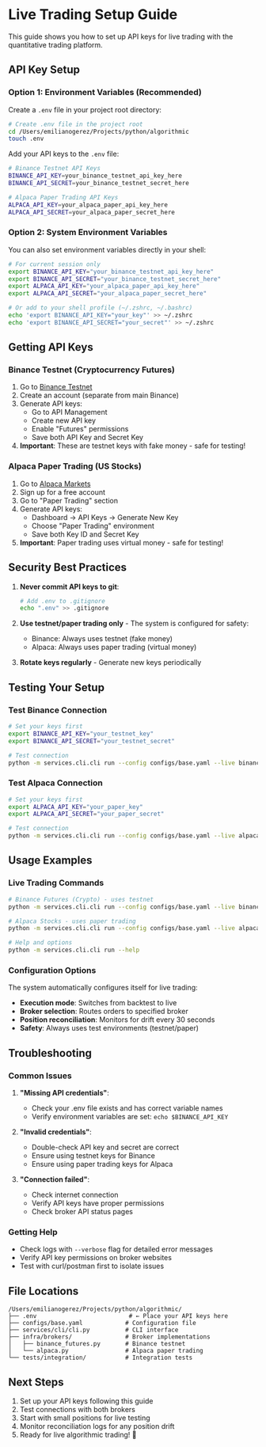 # Live Trading Setup Guide

This guide shows you how to set up API keys for live trading with the quantitative trading platform.

## API Key Setup

### Option 1: Environment Variables (Recommended)

Create a `.env` file in your project root directory:

```bash
# Create .env file in the project root
cd /Users/emilianogerez/Projects/python/algorithmic
touch .env
```

Add your API keys to the `.env` file:

```bash
# Binance Testnet API Keys
BINANCE_API_KEY=your_binance_testnet_api_key_here
BINANCE_API_SECRET=your_binance_testnet_secret_here

# Alpaca Paper Trading API Keys
ALPACA_API_KEY=your_alpaca_paper_api_key_here
ALPACA_API_SECRET=your_alpaca_paper_secret_here
```

### Option 2: System Environment Variables

You can also set environment variables directly in your shell:

```bash
# For current session only
export BINANCE_API_KEY="your_binance_testnet_api_key_here"
export BINANCE_API_SECRET="your_binance_testnet_secret_here"
export ALPACA_API_KEY="your_alpaca_paper_api_key_here"
export ALPACA_API_SECRET="your_alpaca_paper_secret_here"

# Or add to your shell profile (~/.zshrc, ~/.bashrc)
echo 'export BINANCE_API_KEY="your_key"' >> ~/.zshrc
echo 'export BINANCE_API_SECRET="your_secret"' >> ~/.zshrc
```

## Getting API Keys

### Binance Testnet (Cryptocurrency Futures)

1. Go to [Binance Testnet](https://testnet.binancefuture.com/)
2. Create an account (separate from main Binance)
3. Generate API keys:
   - Go to API Management
   - Create new API key
   - Enable "Futures" permissions
   - Save both API Key and Secret Key
4. **Important**: These are testnet keys with fake money - safe for testing!

### Alpaca Paper Trading (US Stocks)

1. Go to [Alpaca Markets](https://alpaca.markets/)
2. Sign up for a free account
3. Go to "Paper Trading" section
4. Generate API keys:
   - Dashboard → API Keys → Generate New Key
   - Choose "Paper Trading" environment
   - Save both Key ID and Secret Key
5. **Important**: Paper trading uses virtual money - safe for testing!

## Security Best Practices

1. **Never commit API keys to git**:

   ```bash
   # Add .env to .gitignore
   echo ".env" >> .gitignore
   ```

2. **Use testnet/paper trading only** - The system is configured for safety:

   - Binance: Always uses testnet (fake money)
   - Alpaca: Always uses paper trading (virtual money)

3. **Rotate keys regularly** - Generate new keys periodically

## Testing Your Setup

### Test Binance Connection

```bash
# Set your keys first
export BINANCE_API_KEY="your_testnet_key"
export BINANCE_API_SECRET="your_testnet_secret"

# Test connection
python -m services.cli.cli run --config configs/base.yaml --live binance --verbose
```

### Test Alpaca Connection

```bash
# Set your keys first
export ALPACA_API_KEY="your_paper_key"
export ALPACA_API_SECRET="your_paper_secret"

# Test connection
python -m services.cli.cli run --config configs/base.yaml --live alpaca --verbose
```

## Usage Examples

### Live Trading Commands

```bash
# Binance Futures (Crypto) - uses testnet
python -m services.cli.cli run --config configs/base.yaml --live binance --verbose

# Alpaca Stocks - uses paper trading
python -m services.cli.cli run --config configs/base.yaml --live alpaca --verbose

# Help and options
python -m services.cli.cli run --help
```

### Configuration Options

The system automatically configures itself for live trading:

- **Execution mode**: Switches from backtest to live
- **Broker selection**: Routes orders to specified broker
- **Position reconciliation**: Monitors for drift every 30 seconds
- **Safety**: Always uses test environments (testnet/paper)

## Troubleshooting

### Common Issues

1. **"Missing API credentials"**:

   - Check your .env file exists and has correct variable names
   - Verify environment variables are set: `echo $BINANCE_API_KEY`

2. **"Invalid credentials"**:

   - Double-check API key and secret are correct
   - Ensure using testnet keys for Binance
   - Ensure using paper trading keys for Alpaca

3. **"Connection failed"**:
   - Check internet connection
   - Verify API keys have proper permissions
   - Check broker API status pages

### Getting Help

- Check logs with `--verbose` flag for detailed error messages
- Verify API key permissions on broker websites
- Test with curl/postman first to isolate issues

## File Locations

```
/Users/emilianogerez/Projects/python/algorithmic/
├── .env                          # ← Place your API keys here
├── configs/base.yaml            # Configuration file
├── services/cli/cli.py          # CLI interface
├── infra/brokers/               # Broker implementations
│   ├── binance_futures.py       # Binance testnet
│   └── alpaca.py                # Alpaca paper trading
└── tests/integration/           # Integration tests
```

## Next Steps

1. Set up your API keys following this guide
2. Test connections with both brokers
3. Start with small positions for live testing
4. Monitor reconciliation logs for any position drift
5. Ready for live algorithmic trading! 🚀
